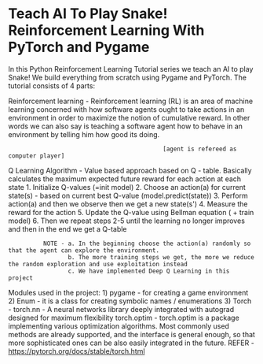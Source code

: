 # Teach AI To Play Snake! Reinforcement Learning With PyTorch and Pygame

In this Python Reinforcement Learning Tutorial series we teach an AI to play Snake! We build everything from scratch using Pygame and PyTorch. The tutorial consists of 4 parts:

Reinforcement learning - Reinforcement learning (RL) is an area of machine learning concerned with how software agents ought to
                         take actions in an environment in order to maximize the notion of cumulative reward.
                         In other words we can also say is teaching a software agent how to behave in an environment by telling him
                         how good its doing.

                                                [agent is refereed as computer player]

Q Learning Algorithm - Value based approach based on Q - table.
                       Basically calculates the maximum expected future reward for each action at each state
                       1. Initialize Q-values (=init model)
                       2. Choose an action(a) for current state(s) - based on current best Q-value (model.predict(state))
                       3. Perform action(a) and then we observe then we get a new state(s')
                       4. Measure the reward for the action
                       5. Update the Q-value using Bellman equation ( + train model)
                       6. Then we repeat steps 2-5 until the learning no longer improves and then in the end we get a Q-table

              NOTE - a. In the beginning choose the action(a) randomly so that the agent can explore the environment.
                     b. The more training steps we get, the more we reduce the random exploration and use exploitation instead
                     c. We have implemented Deep Q Learning in this project







Modules used in the project:
    1) pygame - for creating a game environment
    2) Enum - it is a class for creating symbolic names / enumerations
    3) Torch - torch.nn - A neural networks library deeply integrated with autograd designed for maximum flexibility
               torch.optim - torch.optim is a package implementing various optimization algorithms. Most commonly used
                             methods are already supported, and the interface is general enough, so that more sophisticated ones
                             can be also easily integrated in the future.
                             REFER - https://pytorch.org/docs/stable/torch.html

                            



